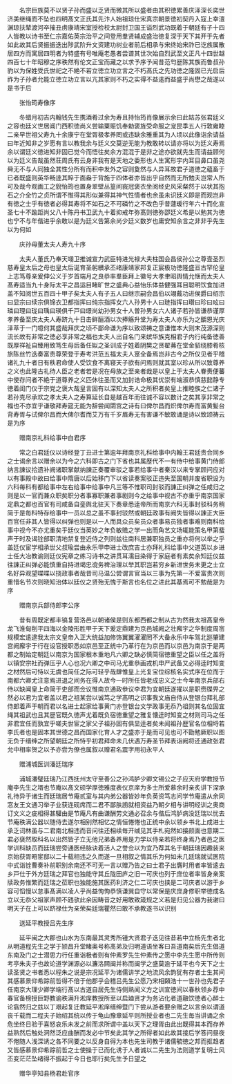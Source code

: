 <!-- { "loadSidebar": true } -->
　　名宗巨族莫不以贤子孙而盛以乏贤而微其所以盛者由其积徳累善庆泽深长奕世济美继绳而不坠也四明髙文正氏其先汴人始祖琼仕宋真宗朝景徳初契丹入寇上幸澶渊琼扶辇渡河卒摧丑虏康靖宋室授检校太尉封卫国王谥烈武功既着于朝廷有子十四人皆教以诗书至仁宗嘉佑英宗治平之间登用羣贤辅成盛治徳复深于天下其开于先者如此故其后贤振振迭出陟武阶升文资建功树业者前后相承与宋终始宋祚已讫族属散居四方而寓居四明者为特盛有号唯庵老愚者尝谱其世次始自烈武至文正凡十四世越四百七十年昭穆之序秩然有伦文正宝而藏之以求予序予闻昔范匄歴陈其族而鲁叔孙豹以为保姓受氏世祀之不絶不若立徳立功立言之不朽髙氏之先功徳之隆固已光启后祚为子孙者允能立徳立功立言以亢其家则不朽之实得不益逺而益盛乎尚懋之哉遂以是书于后

　　张怡筠寿像序

　　冬蜡月初吉内翰钱先生携酒肴过余为寿且持怡筠肖像展示余曰此姑苏张君廷义之容也廷义世居阊门西积徳尚义尝输粟赈饥奉勅褒旌受命服之宠昆季五人行敦雍睦二亲早世祖父寿九十余康宁在堂胥极孝养罔或违缺余雅重其为人顷以此像诣余请益曰年近知非之岁愿有言以教我余与廷义交莫逆无能为教敢转以请亦将以为廷义寿焉余以谓廷义徳进知非固已觉今而悟往矣余方混混于是非之途亦欲就先生而请益顾何以为廷义告哉虽然荘周氏有云身非我有是天地之委形也人生寓形宇内耳目鼻口虽尧舜无不与人同独全其性分所有而积中发外之容则夐然与人异耳故君子道徳之藴畜于已者既盛则英华畅逹其睟于面盎于背施于四体者亦皆出乎自然而无所勉夫岂常人所可及哉今观画工之貎怡筠也置身翠壁丛篁间峩冠褒衣坐阅经史风采粲然于以状其抱石之介全竹之贞所谓不惟得其形似兼得其神气性情者也余虽未识廷义即是而观岂非有徳之士乎有徳者必得其寿将不如石之不可磷竹之不改色乎昔蘧瑗行年六十而化宣圣七十不踰距尚父八十陈丹书卫武九十着抑戒年弥髙则徳弥邵廷义希是以勉其为徳也宁不与年偕进乎余敢以是为廷义告第余尚少廷义数岁也庸安知余言之非非乎先生以为何如

　　庆孙母董太夫人寿九十序

　　太夫人董氏乃奉天翊卫推诚宣力武臣特进光禄大夫柱国会昌侯孙公之尊壸圣烈慈寿皇太后之母也皇太后诞育圣躬纉承丕绪康靖家邦复正宸极功徳隆盛亘古罕伦皇上志笃尊亲爰伸公义于岁首端月之良恭率羣臣拜上徽号大孝聿昭舆情允惬而太夫人髙寿适当九十身际太平之昌运目睹旷世之盛典心益怡乐体益健强耳目聪明饮食加进盖不知阅世五百四十甲子矣太夫人有子五人曰继宗嗣会昌伯以翊戴功进侯爵曰绍宗曰显宗曰续宗俱锦衣卫都指挥曰纯宗指挥女六人孙男十人曰琏指挥曰瓉曰珍曰玹曰璘曰理曰珑曰瑀曰瑛俱千戸曰璟尚幼孙男女十人曽孙男女六人诸子若孙皆谦恭谨厚孝养备至庆太夫人寿跻九十日击鲜酾酒以次捧觞升堂为寿太夫人亦乐为之釂恩光庆泽萃于一门噫何其盛哉拜庆之顷不鄙命谦为序以致颂祷之意谦惟本大则末茂源深则流长故有非常之徳必享非常之福也太夫人出自名门来嫔华族克相君子内行纯备徳善既厚祥祉自臻用致笃生母后备任姒之圣训成子姓着阴樊之贤翟茀在堂金貂绕膝肴核旅陈丝竹迭奏富贵尊荣登于寿考洪范五福太夫人寔全备焉岂非古今之所仅见者乎稽诸礼九十者日有秩君命使人受饮食不离寝天子欲有问焉则就其室以珍从所以致尊养之义也此隆古礼待人臣之老者若是况在母族之至亲者哉是以皇上于太夫人眷赉便蕃中使存问者不絶于道尊养之义匹休往圣而又加封诰命极其优崇有端淑恭慎慈懿静专徳着闺门仪于宗党之褒大哉皇言固有以深知太夫人之所积者矣皇上推睦族之仁诸子若孙克尽承欢之孝太夫人之寿算延长自是越百年而往诚不容以数计之矣其享非常之福也不亦宜乎谦敬拜寿筵无能为辞尝闻閟宫之诗有曰俾尔昌而炽俾尔寿而富黄髪台背寿胥与试俾尔昌而大俾尔耆而艾万有千岁眉寿无有害谦不敏敢诵是诗以致颂祷云是为序

　　赠南京礼科给事中白君序

　　常之白君廷仪以诗经登丁丑进士第逾年拜南京礼科给事中内翰王君廷贵合同乡之士谒余言以赠余以为今之六科即古之门下省也其属歴代不一有侍中给事黄门侍郎纳言諌议拾遗补阙诸职掌献纳諌正奏覆审驳之事若给事中者秦汉以来专掌顾问应对以有事殿中故曰给事中隋唐以后始移门下以省读奏案驳正违失至国朝并废省职设为六科毎科有都给事中左右给事中给事中凡三等不惟职司封驳而諌正纠弹之任咸归之则是以一官而兼众职矣职分者事寡职兼者事剧则今之给事中视古不亦重乎南京国家定鼎之都也百官有司咸备自銮舆北驻天下奏章悉逹帝所而南京六科无事封驳科务稍简于是毎科特存给事中一员以总之虽不事封驳然或朝廷政事有阙失皆得以諌正大臣百官任非其人皆得以纠弹也则是以一人而具众员矣员众者事易员独者事难则南科给事中视今不亦尤重矣乎廷仪当英妙之年负敏赡之学一出而角艺文场辄能策名甲第蜚声于时及谒铨部职清地禁复登近侍之列则兹往南科居兼职独员之重亦将何以举之乎盖廷仪宦学相承世父叔瑜尝由永乐甲申进士改庶吉士亦拜礼科给事中父道英以乡进士任大冶教谕则廷仪宪章之练习诗书之讲贯耳濡目染得于家庭者有素矣余知廷仪兹往諌正纠弹必能慎重自持进竭忠谠务禆治理以举其职岂若穷乡新进世务未更之士立名好异观望喋喋以挠政事者哉昔司马温公尝谓言官当以三事为先第一不爱富贵次则重惜名节次则晓知治体以廷仪之贤殆无愧于斯言也名位之进此其基焉可不勉哉是为序

　　赠南京兵部侍郎李公序

　　昔有周既定都丰镐复营洛邑以朝诸侯是则东都西都之制从古为然我太祖髙皇帝龙飞淮甸削平四海以金陵形胜甲于天下爰定鼎建为京邑城阙之壮廨宇之华制度周宻规模宏逺逮我太宗文皇帝入正大统益加修饰翼翼濯濯罔不大备永乐中车驾北廵肇建宫阙廨宇于行在设官授职悉如京邑至正统中乃革行在为京邑而以京邑为南京于是两都之制始定朝廷以南京为国家根本重地凡六卿之缺必慎简宿徳重望之臣以任之盖将以镇安宗社而弹压乎人心也况六卿之中司马尤重叅画戎机申严武备又必得逹时知变之材然后可恃以无虞也简任之际可轻乎哉肆惟皇上光复宝位综核名实式序在位而于南都六卿尤注意焉进退之间务在得人故今一时所任皆老成忠义之士今年南京兵部右侍以缺闻皇上命简于吏部而佥议惟南京通政叅议李君为宜朝廷遂擢以是职赍牒畀之然必以君为宜者盖以君之祖某尝以诚笃之学髙明之识事我文庙自侍从登银台拜礼部侍郎着声于朝而君以名进士起家给事黄门亦登银台文学政事无忝乃祖则其名位固宜绳其祖武也且其歴官既久徳声尤着既负宿徳重望之雅复懐逹时知变之材则司马之任非君宜任而孰宜乎嗟夫世宦之家父子祖孙固有俱显逹者矣未闻祖孙歴官名位相埒若李氏者也是固本其世德之昌而国家化育人才之盛亦于是而可见也可不勖勉厥职以图无负于缙绅之所望朝廷之所恃乎初君拜命未几伏遇万寿圣节拜表诣阙将还通政张君允中相率贺之以予亦尝为僚也属叙以赠君名震字用初永平人

　　赠浦城医训潘廷瑞序

　　浦城潘璧廷瑞乃江西抚州太守至善公之孙鸿胪少卿文锡公之子应天府学教授节庵李先生之壻也节庵以髙文硕学厚徳雅度表仪京庠为多士所爱慕余时亲炙讲下深承礼待异于诸生而廷瑞居节庵贰室与其内弟公器皆妙年负英资笃志问学节庵遣从余同窓友王文通习举子业获连砚席而二君不鄙肤謭就相资益乃朝夕相与讲明经训之奥商订文义之疵相得甚驩由是节庵凡有曲谦酬劳文通必召余与偕后鸿胪病没廷瑞以忧去节庵秩满公器以随侍去遂尔相别然相忆之情恒惓惓也正统中余以领乡书北上成进士承乏词林虽与二君南北相违而音问往还相续毎开缄见其手札宛然如接颜面也意期二君必褎然取科名以出然皆孑立无他兄弟备养用是力学以侍亲若将终身焉乃者邑之医学训科缺员而廷瑞尝旁通医经脉诀着活人之誉佥以为宜乃荐其名于朝廷瑞因趣装来京始获胥晤宦邸以二十载相违之久而遂一旦相叙之情其乐为何如未几廷瑞就试医院中式诣铨曹奏补前职别余南还不可无一言以赠乃告之曰士君子出膺时用者率皆逺去乡戸仕于外方廷瑞之拜官也独能守其丘陇田庐之旧一可庆也列于庶位者率皆身亲案牍政务惟繁而廷瑞之莅职也独能施其医药利济之仁二可庆也挟是二可庆者以游于乡容可慆慢以怠事髙满以凌人乎尚益恂恂恭慎谦巽自守以常保是庆庶身修职举徳成名立以无忝父祖家声顾不韪欤此余因畴昔之好用敢致箴规之义若是归见公器为我谢曰明天子在上可以跻禄仕为亲荣矣廷瑞瞿然曰敢不承教遂书以识别

　　送延平教授吕先生序

　　延平闽之大郡也山水为东南最其灵秀所锺大贤君子迭见往昔若中立杨先生者北从明道程先生之学于颕昌升堂睹奥号称髙弟及归明道语坐客曰吾道南矣后先生倡道东南及门之士潜思力行任重诣极者则有仲素罗先生仲素传之愿中李先生愿中所传则考亭朱夫子也故论道学渊源必以濂洛闗闽并称而闽学之盛莫逾于延平也今天下之士读圣贤之书者悉以程朱之说是宗况延平为诸儒讲学之地流风余韵犹有存者士生其间其感慕景仰希踪前哲得不倍于他郡乎会稽吕先生公愿乃宋相頥浩十一世孙也先君子任南京大理少卿学端行髙以古道自居先生侍侧熟闻义方之训宣徳间以春秋领乡荐中春官备榜授巨野教谕秩满升淞庠教授所至以启廸贤才为务沾化者道融饮徳者心醉士论翕然归之兹以丁艰起复迁教延平淞庠缙绅暨门下尝从游者要余赠之以言余以谓道丧千载而二程夫子始绍其统以传于龟山豫章延平则所授业者也二先生毎当讲诵之余危坐终日验于喜怒哀乐未发之前而求所谓中盖以天下之理胥由此出既得其本而存养益熟然后触处洞然泛应曲酬而发必中节矣此其学之所得者如此故其接后学答问昼夜不倦随人浅深诱之各不同要之以反身自得为本也先生司教于诸儒毓徳之邦而抠趋者又皆感慕景仰希踪前哲之士使操于已而化诱于人者诚以二先生为法则道学复明士风丕变茫茫坠绪得不振起于今日也耶行矣先生予日望之

　　赠华亭知县杨君赴官序

